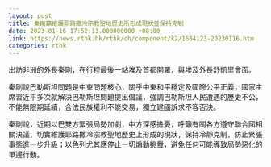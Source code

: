 ```yaml
---
layout: post
title: 秦剛籲維護耶路撒冷宗教聖地歷史所形成現狀並保持克制
date: 2023-01-16 17:52:13.000000000 +08:00
link: https://news.rthk.hk/rthk/ch/component/k2/1684123-20230116.htm
categories: rthk
---
```


出訪非洲的外長秦剛，在行程最後一站埃及首都開羅，與埃及外長舒凱里會面。

秦剛說巴勒斯坦問題是中東問題核心，關乎中東和平穩定及國際公平正義，國家主席習近平多次就解決巴勒斯坦問題提出倡議，強調巴勒斯坦人民遭遇的歷史不公，不能無限期延續，合法民族權利不能交易，獨立建國訴求不容否決。

秦剛說，近期以巴雙方緊張局勢加劇，中方深感擔憂，呼籲有關各方遵守聯合國相關決議，切實維護耶路撒冷宗教聖地歷史上形成的現狀，保持冷靜克制，防止緊張事態進一步升級；以色列尤其應停止一切煽動挑釁，避免任何可能導致局勢惡化的單邊行動。
